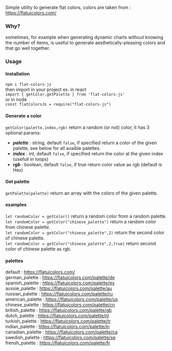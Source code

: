 Simple utility to generate flat colors, colors are taken from : https://flatuicolors.com/
### Why?
sometimes, for example when generating dynamic charts without  knowing the number of items, is useful to generate aesthetically-pleasing colors
and that go well together.

### Usage
#### Installation
`npm i flat-colors-js`  
then import in your project  ex. in react  
`import { getColor,getPalette } from 'flat-colors-js'`  
or  in node  
`const flatColorsJs = require("flat-colors-js")`

#### Generate a color 
`getColor(palette,index,rgb)` return a random (or not) color, it has 3 optional params:   
- ***palette*** : string, default `false`, if specified return a color of the given palette, see below for all avaible palettes.
- ***index*** : int, default `false`, if specified return the color at the given index (usefull in loops)  
- ***rgb*** : boolean, default `false`, if true return color value as rgb (default is Hex)

#### Get palette
`getPalette(palette)` return an array with the colors of the given palette.


#### examples
`let randomColor = getColor()` return a random color from a random palette.  
`let randomColor = getColor("chinese_palette")` return a random color from  chinese palette.  
`let randomColor = getColor("chinese_palette",2)` return the second color of chinese palette.  
`let randomColor = getColor("chinese_palette",2,true)` return second color of chinese palette as rgb.  

#### palettes
default : https://flatuicolors.com/  
german_palette : https://flatuicolors.com/palette/de  
spanish_palette : https://flatuicolors.com/palette/es  
aussie_palette : https://flatuicolors.com/palette/au   
russian_palette : https://flatuicolors.com/palette/ru    
american_palette : https://flatuicolors.com/palette/us   
chinese_palette : https://flatuicolors.com/palette/cn    
british_palette : https://flatuicolors.com/palette/gb   
dutch_palette : https://flatuicolors.com/palette/nl   
turkish_palette : https://flatuicolors.com/palette/tr   
indian_palette : https://flatuicolors.com/palette/in   
canadian_palette : https://flatuicolors.com/palette/ca   
swedish_palette : https://flatuicolors.com/palette/se   
frensh_palette : https://flatuicolors.com/palette/fr   
